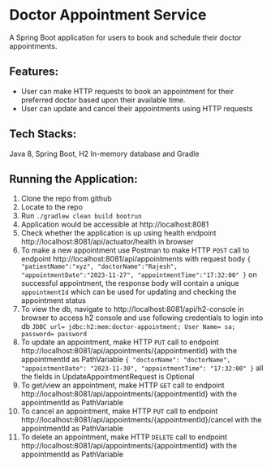 # **Doctor Appointment Service**

A Spring Boot application for users to book and schedule their doctor appointments.

## Features:
* User can make HTTP requests to book an appointment for their preferred doctor based upon their available time.
* User can update and cancel their appointments using HTTP requests

## Tech Stacks:
Java 8, Spring Boot, H2 In-memory database and Gradle

## Running the Application:
1. Clone the repo from github
2. Locate to the repo 
3. Run `./gradlew clean build bootrun`
4. Application would be accessible at http://localhost:8081
5. Check whether the application is up using health endpoint http://localhost:8081/api/actuator/health in browser
6. To make a new appointment use Postman to make HTTP `POST` call to endpoint http://localhost:8081/api/appointments with request body
   `{
   "patientName":"xyz",
   "doctorName":"Rajesh",
   "appointmentDate":"2023-11-27",
   "appointmentTime":"17:32:00"
   }`
   on successful appointment, the response body will contain a unique `appointmentId` which can be used for updating and checking the appointment status
7. To view the db, navigate to http://localhost:8081/api/h2-console in browser to access h2 console and use following credentials to login into db
   `JDBC url= jdbc:h2:mem:doctor-appointment;
    User Name= sa;
    password= password`
8. To update an appointment, make HTTP `PUT` call to endpoint http://localhost:8081/api/appointments/{appointmentId} with the appointmentId as PathVariable
   `{
   "doctorName": "doctorName",
   "appointmentDate": "2023-11-30",
   "appointmentTime": "17:32:00"
   }`
    all the fields in UpdateAppointmentRequest is Optional
9. To get/view an appointment, make HTTP `GET` call to endpoint http://localhost:8081/api/appointments/{appointmentId} with the appointmentId as PathVariable
10. To cancel an appointment, make HTTP `PUT` call to endpoint http://localhost:8081/api/appointments/{appointmentId}/cancel with the appointmentId as PathVariable
11. To delete an appointment, make HTTP `DELETE` call to endpoint http://localhost:8081/api/appointments/{appointmentId} with the appointmentId as PathVariable
